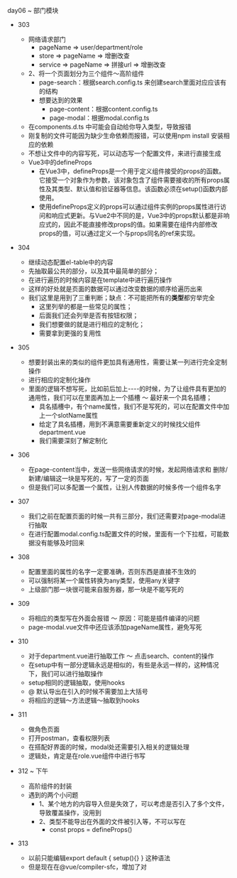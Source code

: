 day06 ~ 部门模块
- 303
  - 网络请求部门
    - pageName => user/department/role
    - store => pageName => 增删改查
    - service => pageName => 拼接url => 增删改查
  - 2、将一个页面划分为三个组件～高阶组件
    - page-search：根据search.config.ts 来创建search里面对应应该有的结构
    - 想要达到的效果
      - page-content：根据content.config.ts
      - page-modal：根据modal.config.ts
  - 在components.d.ts 中可能会自动给你导入类型，导致报错
  - 刚复制的文件可能因为缺少生命依赖而报错，可以使用npm install 安装相应的依赖
  - 不想让文件中的内容写死，可以动态写一个配置文件，来进行直接生成
  - Vue3中的defineProps
    - 在Vue3中，defineProps是一个用于定义组件接受的props的函数。它接受一个对象作为参数，该对象包含了组件需要接收的所有props属性及其类型、默认值和验证器等信息。该函数必须在setup()函数内部使用。
    - 使用defineProps定义的props可以通过组件实例的props属性进行访问和响应式更新。与Vue2中不同的是，Vue3中的props默认都是非响应式的，因此不能直接修改props的值。如果需要在组件内部修改props的值，可以通过定义一个与props同名的ref来实现。

- 304
  - 继续动态配置el-table中的内容
  - 先抽取最公共的部分，以及其中最简单的部分；
  - 在进行遍历的时候内容是在template中进行遍历操作
  - 这样的好处就是页面的数据可以通过改变数据的顺序给遍历出来
  - 我们这里是用到了三重判断；缺点：不可能把所有的**类型**都穷举完全
    - 这里列举的都是一些常见的属性；
    - 后面我们还会列举是否有按钮权限；
    - 我们想要做的就是进行相应的定制化；
    - 需要拿到更强的复用性

- 305
  - 想要封装出来的类似的组件更加具有通用性，需要让某一列进行完全定制操作
  - 进行相应的定制化操作
  - 里面的逻辑不想写死，比如前后加上----的时候，为了让组件具有更加的通用性，我们可以在里面再加上一个插槽 ～ 最好来一个具名插槽；
    - 具名插槽中，有个name属性，我们不是写死的，可以在配置文件中加上一个slotName属性
    - 给定了具名插槽，用到不满意需要重新定义的时候找父组件department.vue
    - 我们需要深刻了解定制化

- 306
  - 在page-content当中，发送一些网络请求的时候，发起网络请求和 删除/新建/编辑这一块是写死的，写了一定的页面
  - 但是我们可以多配置一个属性，让别人传数据的时候多传一个组件名字

- 307
  - 我们之前在配置页面的时候一共有三部分，我们还需要对page-modal进行抽取
  - 在进行配置modal.config.ts配置文件的时候，里面有一个下拉框，可能数据没有能够及时回来

- 308
  - 配置里面的属性的名字一定要准确，否则东西是直接不生效的
  - 可以强制将某一个属性转换为any类型，使用any关键字
  - 上级部门那一块很可能来自服务器，那一块是不能写死的

- 309
  - 将相应的类型写在外面会报错 ～ 原因：可能是插件编译的问题
  - page-modal.vue文件中还应该添加pageName属性，避免写死

- 310
  - 对于department.vue进行抽取工作 ～ 点击search、content的操作
  - 在setup中有一部分逻辑永远是相似的，有些是永远一样的，这种情况下，我们可以进行抽取操作
  - setup相同的逻辑抽取，使用hooks
  - @ 默认导出在引入的时候不需要加上大括号
  - 将相应的逻辑～方法逻辑～抽取到hooks

- 311
  - 做角色页面
  - 打开postman，查看权限列表
  - 在搭配好界面的时候，modal处还需要引入相关的逻辑处理
  - 逻辑处，肯定是在role.vue组件中进行书写

- 312 ~ 下午
  - 高阶组件的封装
  - 遇到的两个小问题
    - 1、某个地方的内容导入但是失效了，可以考虑是否引入了多个文件，导致覆盖操作，没用到
    - 2、类型不能导出在外面的文件被引入等，不可以写在
      - const props = defineProps<IModalProps>()
- 313
  - 以前只能编辑export default { setup(){} } 这种语法
  - 但是现在在@vue/compiler-sfc，增加了对<script setup lang="ts">的解析
  - 将高阶组件，抽取到配置文件中
  - 已经开发完了角色页面
  - 做菜单管理，只做菜单管理的page-content
    - 表格中的数据是可以展开的
  - 权限操作(某个人可能只有一种权限，按钮的权限管理)
  - 操作多级菜单，直接是查看Table表格的，这一点很关键～在ElementPlus当中查看即可
    - 首先想要查看这种东西的话，查看文档
      - 需要使用row-key来作为唯一标识
      - 因为想要设置唯一标识，所以在components/page-content中的el-table中设置row-key
      - 如果想要进行展开操作，我们是不能加上type属性的
  - 而且row.id最好不要直接写死；可以在多书写一个配置
    - 配置好了的话，直接使用v-bind进行相关的绑定操作，绑定到el-table当中

- 314
  - 在新建角色的时候，基于前台的权限控制
    - 在新建角色的时候，下方可供于选择，创建出合适的权限
    - 需要的第三方的内容，想要让里面的内容进行自定义操作，这一点很关键
      - 将类型变为自定义类型，
      - 可能自定义的内容很多
      - 我们可以通过slotName来进行区分操作
      - 在page-modal中通过v-if来书写关于自定义类型的样式，这一点很关键
    - 即我们在page-modal.vue中也可以插入我们的插槽结构

- 315
  - Element-plus中的 Tree树形控件/TreeSelect树形选择
  - 此处的菜单应该是完整的菜单，供选择
  - 以前在store中的main中，拿过完整的数据
  - 再次书写一个方法，获取完整的菜单，在service/main.ts中

- 316
  - 在角色管理中，点击新建角色 => 点击确定的时候的业务逻辑相关操作
    - 目前在创建角色的时候，只传入了formData，我们要收集到点击了点了哪些内容的id是什么
    - 树形控件中有很多的事件，其中一个比较关键的是check～点击复选框
    - 通过一个组件传入:otherInfo,另一个组件就可以接收到

- 317
  - 点击了某一个角色列表的时候，在操作那一列需要进行回显操作，但是最开始往往是不对的，之前的信息会有存储（之前的组件没有被销毁，还保留了原来的信息）
  - 编辑回显操作
    - 点击编辑的那一刻，我们需要拿到原来的权限
    - 在hooks当中有点击编辑的那一刻的权限
    - 在hooks当中的编辑方法中，通过回调函数将数据等传过去
    - 而且在hooks中可以对数据进行操作 ～ 递归

- 318
  - 之前已经做了相关的高阶组件的封装
  - 商品类别 & 商品信息 自己搭建 
  - wangEditor是一个库，用来编辑一些自己相关的知识和内容h
  - tree命令可以一键生成树解构
  - echarts生成一些可视化的东西，这个东西需要自己来进行制作
  - 权限控制 ～ 关于按钮的权限控制
    - 之前的增删改查默认你是有了这个权限
    - 但是作为前端，如果不包含某个权限的话，这个按钮最好展示都不给展示出来
    - 对按钮权限进行控制

- 319
  - 按钮权限管理
  - 讲一个小知识 ～ nextTick









